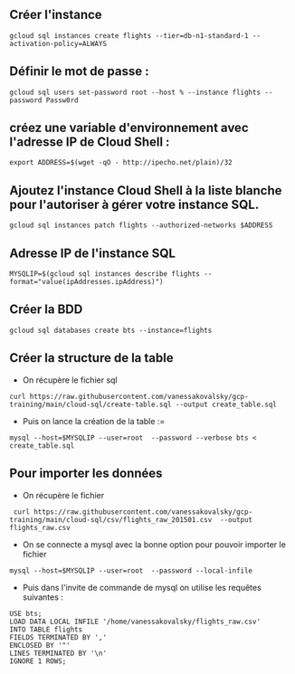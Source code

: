 ## Créer l'instance

```
gcloud sql instances create flights --tier=db-n1-standard-1 --activation-policy=ALWAYS
```

## Définir le mot de passe :

```
gcloud sql users set-password root --host % --instance flights --password Passw0rd
```

## créez une variable d'environnement avec l'adresse IP de Cloud Shell :
```
export ADDRESS=$(wget -qO - http://ipecho.net/plain)/32
```

## Ajoutez l'instance Cloud Shell à la liste blanche pour l'autoriser à gérer votre instance SQL.

```
gcloud sql instances patch flights --authorized-networks $ADDRESS
```

## Adresse IP de l'instance SQL

```
MYSQLIP=$(gcloud sql instances describe flights --format="value(ipAddresses.ipAddress)")
```

## Créer la BDD

```
gcloud sql databases create bts --instance=flights
```

## Créer la structure de la table 

* On récupère le fichier sql 
```
curl https://raw.githubusercontent.com/vanessakovalsky/gcp-training/main/cloud-sql/create-table.sql --output create_table.sql
```

* Puis on lance la création de la table :=
```
mysql --host=$MYSQLIP --user=root  --password --verbose bts < create_table.sql
```

## Pour importer les données 

* On récupère le fichier 
```
 curl https://raw.githubusercontent.com/vanessakovalsky/gcp-training/main/cloud-sql/csv/flights_raw_201501.csv  --output flights_raw.csv
```

* On se connecte a mysql avec la bonne option pour pouvoir importer le fichier 
```
mysql --host=$MYSQLIP --user=root  --password --local-infile
```

* Puis dans l'invite de commande de mysql on utilise les requêtes suivantes :
```
USE bts;
LOAD DATA LOCAL INFILE '/home/vanessakovalsky/flights_raw.csv' 
INTO TABLE flights 
FIELDS TERMINATED BY ',' 
ENCLOSED BY '"'
LINES TERMINATED BY '\n'
IGNORE 1 ROWS;
```


